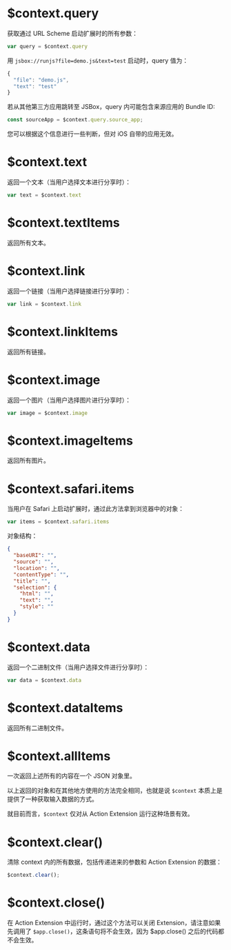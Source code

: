 # $context.query

获取通过 URL Scheme 启动扩展时的所有参数：

```js
var query = $context.query
```

用 `jsbox://runjs?file=demo.js&text=test` 启动时，query 值为：

```js
{
  "file": "demo.js",
  "text": "test"
}
```

若从其他第三方应用跳转至 JSBox，query 内可能包含来源应用的 Bundle ID:

```js
const sourceApp = $context.query.source_app;
```

您可以根据这个信息进行一些判断，但对 iOS 自带的应用无效。

# $context.text

返回一个文本（当用户选择文本进行分享时）：

```js
var text = $context.text
```

# $context.textItems

返回所有文本。

# $context.link

返回一个链接（当用户选择链接进行分享时）：

```js
var link = $context.link
```

# $context.linkItems

返回所有链接。

# $context.image

返回一个图片（当用户选择图片进行分享时）：

```js
var image = $context.image
```

# $context.imageItems

返回所有图片。

# $context.safari.items

当用户在 Safari 上启动扩展时，通过此方法拿到浏览器中的对象：

```js
var items = $context.safari.items
```

对象结构：

```json
{
  "baseURI": "",
  "source": "",
  "location": "",
  "contentType": "",
  "title": "",
  "selection": {
    "html": "",
    "text": "",
    "style": ""
  }
}
```

# $context.data

返回一个二进制文件（当用户选择文件进行分享时）：

```js
var data = $context.data
```

# $context.dataItems

返回所有二进制文件。

# $context.allItems

一次返回上述所有的内容在一个 JSON 对象里。

以上返回的对象和在其他地方使用的方法完全相同，也就是说 `$context` 本质上是提供了一种获取输入数据的方式。

就目前而言，`$context` 仅对从 Action Extension 运行这种场景有效。

# $context.clear()

清除 context 内的所有数据，包括传递进来的参数和 Action Extension 的数据：

```js
$context.clear();
```

# $context.close()

在 Action Extension 中运行时，通过这个方法可以关闭 Extension，请注意如果先调用了 `$app.close()`，这条语句将不会生效，因为 $app.close() 之后的代码都不会生效。